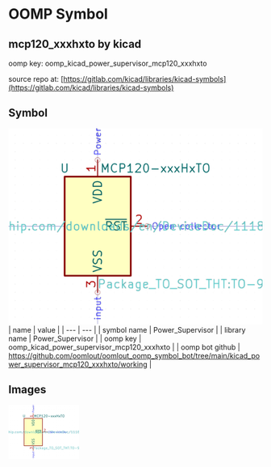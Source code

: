 # OOMP Symbol  
## mcp120_xxxhxto  by kicad  
  
oomp key: oomp_kicad_power_supervisor_mcp120_xxxhxto  
  
source repo at: [https://gitlab.com/kicad/libraries/kicad-symbols](https://gitlab.com/kicad/libraries/kicad-symbols)  
## Symbol  
  
[![working.png](working_600.png)](working.png)  
| name | value | 
| --- | --- | 
| symbol name | Power_Supervisor | 
| library name | Power_Supervisor | 
| oomp key | oomp_kicad_power_supervisor_mcp120_xxxhxto | 
| oomp bot github | https://github.com/oomlout/oomlout_oomp_symbol_bot/tree/main/kicad_power_supervisor_mcp120_xxxhxto/working | 
## Images  
  
[![working.png](working_140.png)](working.png)  

